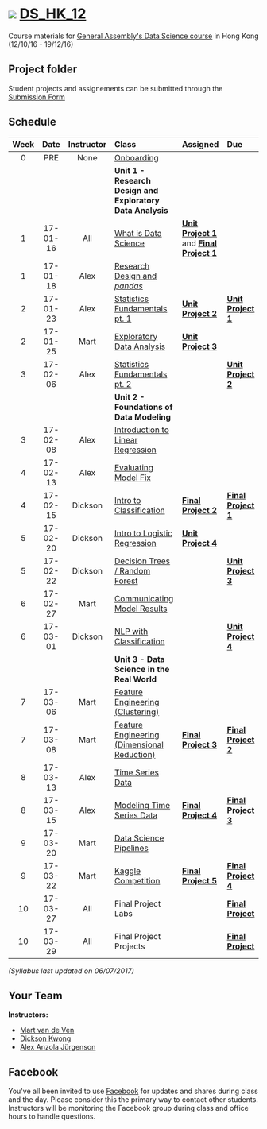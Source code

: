 # ![](https://ga-dash.s3.amazonaws.com/production/assets/logo-9f88ae6c9c3871690e33280fcf557f33.png) [DS_HK_12](https://github.com/ga-students/DS_HK_12)

Course materials for [General Assembly's Data Science course](https://generalassemb.ly/education/data-science/hong-kong) in Hong Kong (12/10/16 - 19/12/16)

## Project folder

Student projects and assignements can be submitted through the [Submission Form](https://docs.google.com/a/type.hk/forms/d/e/1FAIpQLSfSWM7Pe-lBUVLmlpNUDZ-5GAY0nu52H4hWtdq_uiNg3ZEjNg/viewform?c=0&w=1)

## Schedule

| Week | Date | Instructor | Class | Assigned | Due |
|:---:|:---:|:---:|:---|:---|:---|
| 0 | PRE | None | [Onboarding](./onboarding) | | |
| | | | **Unit 1 - Research Design and Exploratory Data Analysis** | | |
| 1 | 17-01-16 | All | [What is Data Science](./lessons/lesson-01) |**[Unit Project 1](./projects/unit-projects/project-1)** and **[Final Project 1](./projects/final-projects/01-lightning-talk)**| |
| 1 | 17-01-18 | Alex | [Research Design and _pandas_](./lessons/lesson-02) | | |
| 2 | 17-01-23 | Alex | [Statistics Fundamentals pt. 1](./lessons/lesson-03) | **[Unit Project 2](./projects/unit-projects/project-2)** | **[Unit Project 1](./projects/unit-projects/project-1)** |
| 2 | 17-01-25 | Mart | [Exploratory Data Analysis](./lessons/lesson-05) | **[Unit Project 3](./project./projects/unit-projects/project-3)** | |
| 3 | 17-02-06 | Alex | [Statistics Fundamentals pt. 2](./lessons/lesson-04) | | **[Unit Project 2](./projects/unit-projects/project-2)** |
| | | | **Unit 2 - Foundations of Data Modeling** | | |
| 3 | 17-02-08 | Alex | [Introduction to Linear Regression](./lessons/lesson-06) | | |
| 4 | 17-02-13 | Alex | [Evaluating Model Fix](./lessons/lesson-07) | | |
| 4 | 17-02-15 | Dickson | [Intro to Classification](./lessons/lesson-08) | **[Final Project 2](./projects/final-projects/02-experiment-writeup)** | **[Final Project 1](./projects/final-projects/01-lightning-talk)** |
| 5 | 17-02-20 | Dickson | [Intro to Logistic Regression ](./lessons/lesson-09) | **[Unit Project 4](./project./projects/unit-projects/project-4)** | |
| 5 | 17-02-22 | Dickson | [Decision Trees / Random Forest](./lessons/lesson-01) | | **[Unit Project 3](./project./projects/unit-projects/project-3)** |
| 6 | 17-02-27 | Mart | [Communicating Model Results](./lessons/lesson-02) | | |
| 6 | 17-03-01 | Dickson | [NLP with Classification](./lessons/lesson-03) | | **[Unit Project 4](./project./projects/unit-projects/project-4)** |
| | | | **Unit 3 - Data Science in the Real World** | | |
| 7 | 17-03-06 | Mart | [Feature Engineering (Clustering)](./lessons/lesson-13) | | |
| 7 | 17-03-08 | Mart | [Feature Engineering (Dimensional Reduction)](./lessons/lesson-14) | **[Final Project 3](./projects/final-projects/03-exploratory-analysis)** | **[Final Project 2](./projects/final-projects/02-experiment-writeup)** |
| 8 | 17-03-13 | Alex | [Time Series Data](./lessons/lesson-15) | | |
| 8 | 17-03-15 | Alex | [Modeling Time Series Data](./lessons/lesson-16) | **[Final Project 4](./projects/final-projects/04-notebook-rough-draft)** | **[Final Project 3](./projects/final-projects/03-exploratory-analysis)** |
| 9 | 17-03-20 | Mart | [Data Science Pipelines](./lessons/lesson-17) | | |
| 9 | 17-03-22 | Mart | [Kaggle Competition](./lessons/lesson-18) | **[Final Project 5](./projects/final-projects/05-presentation)** | **[Final Project 4](./projects/final-projects/04-notebook-rough-draft)** |
| 10 | 17-03-27 | All | Final Project Labs | | **[Final Project](./projects/final-projects/05-presentation)** |
| 10 | 17-03-29 | All | Final Project Projects | | **[Final Project](./projects/final-projects/05-presentation)** |

*(Syllabus last updated on 06/07/2017)*

## Your Team

**Instructors:**

+ [Mart van de Ven](mailto:m@droste.hk)
+ [Dickson Kwong](mailto:dickson@droste.hk)
+ [Alex Anzola Jürgenson](mailto:alex@droste.hk)

## Facebook

You've all been invited to use [Facebook](https://www.facebook.com/groups/117373618752100/) for updates and shares during class and the day.  Please consider this the primary way to contact other students. Instructors will be monitoring the Facebook group during class and office hours to handle questions.

